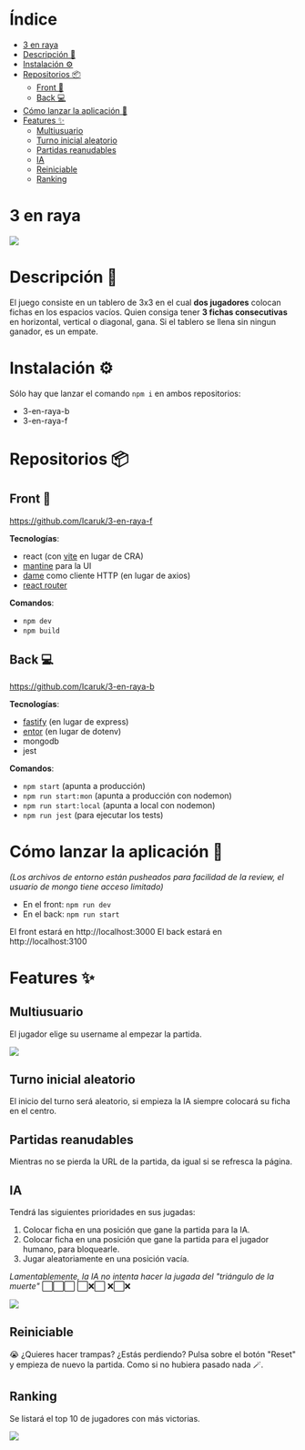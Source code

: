 

# Índice <!-- omit in toc -->

- [3 en raya](#3-en-raya)
- [Descripción 📃](#descripción-)
- [Instalación ⚙️](#instalación-️)
- [Repositorios 📦](#repositorios-)
	- [Front 🎨](#front-)
	- [Back 💻](#back-)
- [Cómo lanzar la aplicación 🚀](#cómo-lanzar-la-aplicación-)
- [Features ✨](#features-)
	- [Multiusuario](#multiusuario)
	- [Turno inicial aleatorio](#turno-inicial-aleatorio)
	- [Partidas reanudables](#partidas-reanudables)
	- [IA](#ia)
	- [Reiniciable](#reiniciable)
	- [Ranking](#ranking)



# 3 en raya

![](https://i.gyazo.com/0e65ed6980aa63fe524dda97b08e34e3.png)


# Descripción 📃

El juego consiste en un tablero de 3x3 en el cual **dos jugadores** colocan fichas en los espacios vacíos.
Quien consiga tener **3 fichas consecutivas** en horizontal, vertical o diagonal, gana.
Si el tablero se llena sin ningun ganador, es un empate.



# Instalación ⚙️

Sólo hay que lanzar el comando `npm i` en ambos repositorios:

- 3-en-raya-b
- 3-en-raya-f


#  Repositorios 📦

## Front 🎨

https://github.com/Icaruk/3-en-raya-f

**Tecnologías**:

- react (con [vite](https://vitejs.dev) en lugar de CRA)
- [mantine](https://mantine.dev) para la UI
- [dame](https://www.npmjs.com/package/dame) como cliente HTTP (en lugar de axios)
- [react router](https://reactrouter.com)

**Comandos**:

- `npm dev`
- `npm build`



## Back 💻

https://github.com/Icaruk/3-en-raya-b

**Tecnologías**:

- [fastify](https://www.fastify.io) (en lugar de express)
- [entor](https://www.npmjs.com/package/entor) (en lugar de dotenv)
- mongodb
- jest

**Comandos**:

- `npm start` (apunta a producción)
- `npm run start:mon` (apunta a producción con nodemon)
- `npm run start:local` (apunta a local con nodemon)
- `npm run jest` (para ejecutar los tests)



# Cómo lanzar la aplicación 🚀

*(Los archivos de entorno están pusheados para facilidad de la review, el usuario de mongo tiene acceso limitado)*

- En el front: `npm run dev`
- En el back: `npm run start`

El front estará en http://localhost:3000
El back estará en http://localhost:3100


# Features ✨

## Multiusuario
El jugador elige su username al empezar la partida.

![](https://i.gyazo.com/ee9bb4d6b19962346bf846449ce5fd29.png)

## Turno inicial aleatorio
El inicio del turno será aleatorio, si empieza la IA siempre colocará su ficha en el centro.

## Partidas reanudables
Mientras no se pierda la URL de la partida, da igual si se refresca la página.

## IA
Tendrá las siguientes prioridades en sus jugadas:

1. Colocar ficha en una posición que gane la partida para la IA.
2. Colocar ficha en una posición que gane la partida para el jugador humano, para bloquearle.
3. Jugar aleatoriamente en una posición vacía.

_Lamentablemente, la IA no intenta hacer la jugada del "triángulo de la muerte"_
⬜⬜⬜
⬜❌⬜
❌⬜❌

![](https://i.gyazo.com/3e365198537f9e1e2459fb67b93cd96d.png)

## Reiniciable

😭 ¿Quieres hacer trampas? ¿Estás perdiendo? Pulsa sobre el botón "Reset" y empieza de nuevo la partida.
Como si no hubiera pasado nada 🪄.

## Ranking

Se listará el top 10 de jugadores con más victorias.

![](https://i.gyazo.com/45fd5a9bf54b0be6ee76358eef3b2805.png)